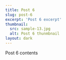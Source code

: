 ```yaml
---
title: Post 6
slug: post-6
excerpt: 'Post 6 excerpt'
thumbnail: 
  src: sample-13.jpg
  alt: Post 6 thunmbnail
layout: dark
---
```


Post 6 contents
